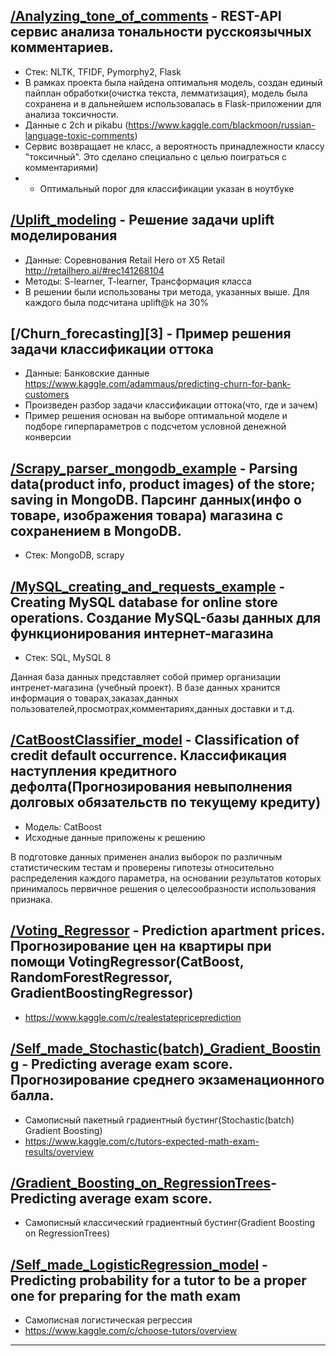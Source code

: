 ## [/Analyzing_tone_of_comments][1] - REST-API сервис анализа тональности русскоязычных комментариев.
- Стек: NLTK, TFIDF, Pymorphy2, Flask
- В рамках проекта была найдена оптимальня модель, создан единый пайплан обработки(очистка текста, лемматизация), модель была сохранена и в дальнейшем использовалась в Flask-приложении для анализа токсичности.
- Данные с 2ch и pikabu (https://www.kaggle.com/blackmoon/russian-language-toxic-comments)
- Сервис возвращает не класс, а вероятность принадлежности классу "токсичный". Это сделано специально с целью поиграться с комментариями)
- - Оптимальный порог для классификации указан в ноутбуке


## [/Uplift_modeling][2] - Решение задачи uplift моделирования
- Данные: Cоревнования Retail Hero от X5 Retail http://retailhero.ai/#rec141268104
- Методы: S-learner, T-learner, Трансформация класса
- В решении были использованы три метода, указанных выше. Для каждого была подсчитана uplift@k на 30%

## [/Churn_forecasting][3] - Пример решения задачи классификации оттока
- Данные: Банковские данные https://www.kaggle.com/adammaus/predicting-churn-for-bank-customers
- Произведен разбор задачи классификации оттока(что, где и зачем)
- Пример решения основан на выборе оптимальной моделе и подборе гиперпараметров с подсчетом условной денежной конверсии

## [/Scrapy_parser_mongodb_example][4] - Parsing data(product info, product images) of the store; saving in MongoDB. Парсинг данных(инфо о товаре, изображения товара) магазина с сохранением в MongoDB.
- Стек: MongoDB, scrapy

## [/MySQL_creating_and_requests_example][5] - Creating MySQL database for online store operations. Cоздание MySQL-базы данных для функционирования интернет-магазина
- Стек: SQL, MySQL 8

Данная база данных представляет собой пример организации интренет-магазина (учебный проект). В базе данных хранится информация о товарах,заказах,данных пользователей,просмотрах,комментариях,данных доставки и т.д.

## [/CatBoostClassifier_model][6] - Classification of credit default occurrence. Классификация наступления кредитного дефолта(Прогнозирования невыполнения долговых обязательств по текущему кредиту)
- Модель: CatBoost
- Исходные данные приложены к решению

В подготовке данных применен анализ выборок по различным статистическим тестам и проверены гипотезы относительно распределения каждого параметра, на основании результатов которых принималось первичное решения о целесообразности использования признака.

## [/Voting_Regressor][7] -  Prediction apartment prices. Прогнозирование цен на квартиры при помощи VotingRegressor(CatBoost, RandomForestRegressor, GradientBoostingRegressor)
- https://www.kaggle.com/c/realestatepriceprediction

## [/Self_made_Stochastic(batch)_Gradient_Boosting][8] - Predicting average exam score. Прогнозирование среднего экзаменационного балла. 
- Самописный пакетный градиентный бустинг(Stochastic(batch) Gradient Boosting)
- https://www.kaggle.com/c/tutors-expected-math-exam-results/overview

## [/Gradient_Boosting_on_RegressionTrees][9]- Predicting average exam score.
- Самописный классический градиентный бустинг(Gradient Boosting on RegressionTrees)

## [/Self_made_LogisticRegression_model][10] - Predicting probability for a tutor to be a proper one for preparing for the math exam
- Самописная логистическая регрессия
- https://www.kaggle.com/c/choose-tutors/overview

---
[1]: https://github.com/mahhets/my_projects/tree/main/Analyzing_tone_of_comments
[2]: https://github.com/mahhets/my_projects/tree/main/Uplift_modeling
[2]: https://github.com/mahhets/my_projects/tree/main/Churn_forecasting
[4]: https://github.com/mahhets/portfolio/tree/main/Scrapy_parser_mongodb_example(Ogo.ru)
[5]: https://github.com/mahhets/portfolio/tree/main/MySQL_creating_and_requests_example(DNS.ru)
[6]: https://github.com/mahhets/portfolio/tree/main/CatBoostClassifier_model
[7]: https://github.com/mahhets/my_projects/tree/main/Voting_Regressor
[8]: https://github.com/mahhets/my_projects/tree/main/Self_made_Stochastic(batch)_Gradient_Boosting
[9]: https://github.com/mahhets/my_projects/tree/main/Gradient_Boosting_on_RegressionTrees
[10]: https://github.com/mahhets/my_projects/tree/main/Self_made_LogisticRegression_model

